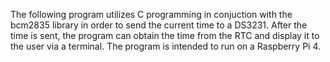 The following program utilizes C programming in conjuction with the bcm2835 library in order to send the current time to a DS3231. After the time is sent, the program can obtain the time from the RTC and display it to the user via a terminal. The program is intended to run on a Raspberry Pi 4.
